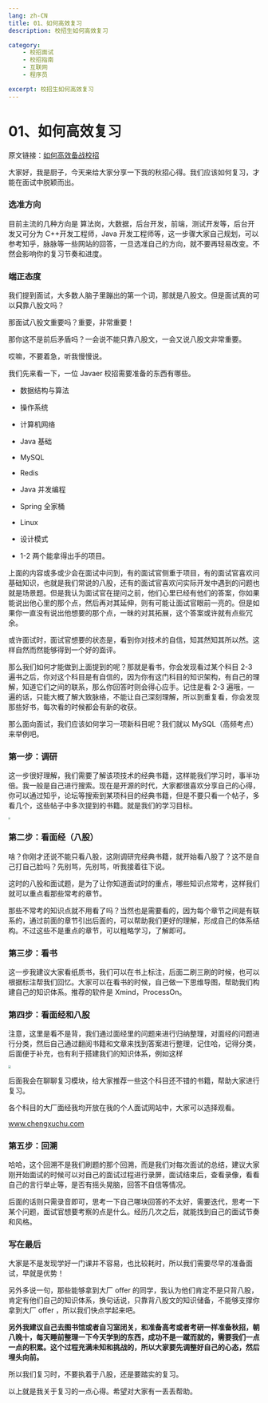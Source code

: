 ```yaml
---
lang: zh-CN
title: 01、如何高效复习
description: 校招生如何高效复习

category: 
    - 校招面试
    - 校招指南
    - 互联网
    - 程序员

excerpt: 校招生如何高效复习
---
```




# 01、如何高效复习

原文链接：[如何高效备战校招](https://mp.weixin.qq.com/s/Wn6lsOoORAgcJNlHWbuH-A)

大家好，我是厨子，今天来给大家分享一下我的秋招心得。我们应该如何复习，才能在面试中脱颖而出。

### 选准方向

目前主流的几种方向是 算法岗，大数据，后台开发，前端，测试开发等，后台开发又可分为 C++开发工程师，Java 开发工程师等，这一步骤大家自己规划，可以参考知乎，脉脉等一些网站的回答，一旦选准自己的方向，就不要再轻易改变。不然会影响你的复习节奏和进度。

### 端正态度

我们提到面试，大多数人脑子里蹦出的第一个词，那就是八股文。但是面试真的可以**只**靠八股文吗？

那面试八股文重要吗？重要，非常重要！

那你这不是前后矛盾吗？一会说不能只靠八股文，一会又说八股文非常重要。

哎嘛，不要着急，听我慢慢说。

我们先来看一下，一位 Javaer 校招需要准备的东西有哪些。

- 数据结构与算法

- 操作系统

- 计算机网络

- Java 基础

- MySQL

- Redis

- Java 并发编程

- Spring 全家桶

- Linux

- 设计模式
- 1-2 两个能拿得出手的项目。

上面的内容或多或少会在面试中问到，有的面试官侧重于项目，有的面试官喜欢问基础知识，也就是我们常说的八股，还有的面试官喜欢问实际开发中遇到的问题也就是场景题。但是我认为面试官在提问之前，他们心里已经有他们的答案，你如果能说出他心里的那个点，然后再对其延伸，则有可能让面试官眼前一亮的。但是如果你一直没有说出他想要的那个点，一昧的对其拓展，这个答案或许就有点些冗余。

或许面试时，面试官想要的状态是，看到你对技术的自信，知其然知其所以然。这样自然而然能够得到一个好的面评。

那么我们如何才能做到上面提到的呢？那就是看书，你会发现看过某个科目 2-3 遍书之后，你对这个科目是有自信的，因为你有这门科目的知识架构，有自己的理解，知道它们之间的联系，那么你回答时则会得心应手。记住是看 2-3 遍哦，一遍的话，只能大概了解大致脉络，不能让自己深刻理解，所以到重复看，你会发现那些好书，每次看的时候都会有新的收获。

那么面向面试，我们应该如何学习一项新科目呢？我们就以 MySQL（高频考点）来举例吧。

### 第一步：调研

这一步很好理解，我们需要了解该项技术的经典书籍，这样能我们学习时，事半功倍。我一般是自己进行搜索。现在是开源的时代，大家都很喜欢分享自己的心得，你可以通过知乎，论坛等搜索到某项科目的经典书籍，但是不要只看一个帖子，多看几个，这些帖子中多次提到的书籍。就是我们的学习目标。

<img src="https://chengxuchu-1301103198.cos.ap-beijing.myqcloud.com/Photo/202304221453311.png" style="zoom: 25%;" />

### 第二步：看面经（八股）

啥？你刚才还说不能只看八股，这刚调研完经典书籍，就开始看八股了？这不是自己打自己脸吗？先别骂，先别骂，听我接着往下说。

这时的八股和面试题，是为了让你知道面试时的重点，哪些知识点常考，这样我们就可以重点看那些常考的章节。

那些不常考的知识点就不用看了吗？当然也是需要看的，因为每个章节之间是有联系的，通过前面的章节引出后面的，可以帮助我们更好的理解，形成自己的体系结构。不过这些不是重点的章节，可以粗略学习，了解即可。

### 第三步：看书

这一步我建议大家看纸质书，我们可以在书上标注，后面二刷三刷的时候，也可以根据标注帮我们回忆。大家可以在看书的时候，自己做一下思维导图，帮助我们构建自己的知识体系。推荐的软件是 Xmind，ProcessOn。

### 第四步：看面经和八股

注意，这里是看不是背，我们通过面经里的问题来进行归纳整理，对面经的问题进行分类，然后自己通过翻阅书籍和文章来找到答案进行整理，记住哈，记得分类，后面便于补充，也有利于搭建我们的知识体系，例如这样

<img src="https://img-blog.csdnimg.cn/92c846fe20ac4162960927a964b29bac.png" style="zoom: 33%;" />

后面我会在聊聊复习模块，给大家推荐一些这个科目还不错的书籍，帮助大家进行复习。

各个科目的大厂面经我均开放在我的个人面试网站中，大家可以选择观看。

www.chengxuchu.com

### 第五步：回溯

哈哈，这个回溯不是我们刷题的那个回溯，而是我们对每次面试的总结，建议大家刚开始面试的时候可以对自己的面试过程进行录屏，面试结束后，查看录像，看看自己的言行举止等，是否有摇头晃脑，回答不自信等情况。

后面的话则只需录音即可，思考一下自己哪块回答的不太好，需要迭代，思考一下某个问题，面试官想要考察的点是什么。经历几次之后，就能找到自己的面试节奏和风格。

### 写在最后

大家是不是发现学好一门课并不容易，也比较耗时，所以我们需要尽早的准备面试，早就是优势！

另外多说一句，那些能够拿到大厂 offer 的同学，我认为他们肯定不是只背八股，肯定有他们自己的知识体系，换句话说，只靠背八股文的知识储备，不能够支撑你拿到大厂 offer ，所以我们快点学起来吧。

**另外我建议自己去图书馆或者自习室闭关，和准备高考或者考研一样准备秋招，朝八晚十，每天睡前整理一下今天学到的东西，成功不是一蹴而就的，需要我们一点一点的积累。这个过程充满未知和挑战的，所以大家要先调整好自己的心态，然后埋头向前。**

所以我们复习时，不要执着于八股，还是要踏实的复习。

以上就是我关于复习的一点心得。希望对大家有一丢丢帮助。

